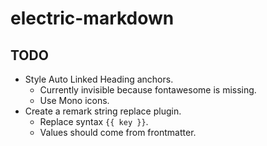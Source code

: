 # electric-markdown

## TODO

- Style Auto Linked Heading anchors.
    - Currently invisible because fontawesome is missing.
    - Use Mono icons.
- Create a remark string replace plugin.
    - Replace syntax `{{ key }}`.
    - Values should come from frontmatter.
